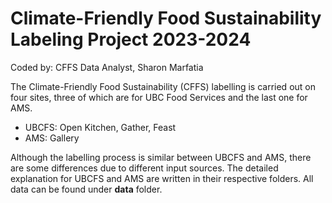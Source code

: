 # Climate-Friendly Food Sustainability Labeling Project 2023-2024  
Coded by: CFFS Data Analyst, Sharon Marfatia  

The Climate-Friendly Food Sustainability (CFFS) labelling is carried out on four sites, three of which are for UBC Food Services and the last one for AMS. 
- UBCFS: Open Kitchen, Gather, Feast
- AMS: Gallery

Although the labelling process is similar between UBCFS and AMS, there are some differences due to different input sources. The detailed explanation for UBCFS and AMS are written in their respective folders. All data can be found under **data** folder. 

